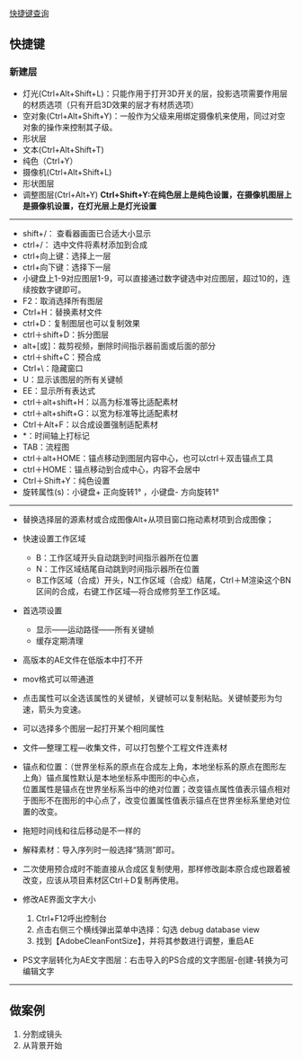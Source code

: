 [快捷键查询](https://zhuanlan.zhihu.com/p/225637774)

## 快捷键

### 新建层

- 灯光(Ctrl+Alt+Shift+L)：只能作用于打开3D开关的层，投影选项需要作用层的材质选项（只有开启3D效果的层才有材质选项）
- 空对象(Ctrl+Alt+Shift+Y)：一般作为父级来用绑定摄像机来使用，同过对空对象的操作来控制其子级。
- 形状层
- 文本(Ctrl+Alt+Shift+T)
- 纯色（Ctrl+Y）
- 摄像机(Ctrl+Alt+Shift+L)
- 形状图层
- 调整图层(Ctrl+Alt+Y)
**Ctrl+Shift+Y:在纯色层上是纯色设置，在摄像机图层上是摄像机设置，在灯光层上是灯光设置**

---

- shift+/： 查看器画面已合适大小显示
- ctrl+/： 选中文件将素材添加到合成
- ctrl+向上键：选择上一层
- ctrl+向下键：选择下一层
- 小键盘上1-9对应图层1-9，可以直接通过数字键选中对应图层，超过10的，连续按数字键即可。
- F2：取消选择所有图层
- Ctrl+H：替换素材文件
- ctrl+D：复制图层也可以复制效果
- ctrl＋shift+D：拆分图层
- alt+\[或\]：裁剪视频，删除时间指示器前面或后面的部分
- ctrl＋shift+C：预合成
- Ctrl+\：隐藏窗口
- U：显示该图层的所有关键帧
- EE：显示所有表达式
- ctrl＋alt+shift+H：以高为标准等比适配素材
- ctrl＋alt+shift+G：以宽为标准等比适配素材
- Ctrl＋Alt+F：以合成设置强制适配素材
- \*：时间轴上打标记
- TAB：流程图
- ctrl＋alt+HOME：锚点移动到图层内容中心，也可以ctrl＋双击锚点工具
- ctrl＋HOME：锚点移动到合成中心，内容不会居中
- Ctrl＋Shift+Y：纯色设置
- 旋转属性(s)：小键盘+ 正向旋转1° ，小键盘- 方向旋转1° 


---

- 替换选择层的源素材或合成图像Alt+从项目窗口拖动素材项到合成图像；

- 快速设置工作区域
	- B：工作区域开头自动跳到时间指示器所在位置
	- N：工作区域结尾自动跳到时间指示器所在位置 
	- B工作区域（合成）开头，N工作区域（合成）结尾，Ctrl＋M渲染这个BN区间的合成，右键工作区域—将合成修剪至工作区域。

- 首选项设置
  - 显示——运动路径——所有关键帧
  - 缓存定期清理

- 高版本的AE文件在低版本中打不开

- mov格式可以带通道

- 点击属性可以全选该属性的关键帧，关键帧可以复制粘贴。关键帧菱形为匀速，箭头为变速。

- 可以选择多个图层一起打开某个相同属性

- 文件—整理工程—收集文件，可以打包整个工程文件连素材

- 锚点和位置：（世界坐标系的原点在合成左上角，本地坐标系的原点在图形左上角）锚点属性默认是本地坐标系中图形的中心点，  
 位置属性是锚点在世界坐标系当中的绝对位置；改变锚点属性值表示锚点相对于图形不在图形的中心点了，改变位置属性值表示锚点在世界坐标系里绝对位置的改变。

- 拖短时间线和往后移动是不一样的

- 解释素材：导入序列时一般选择“猜测”即可。

- 二次使用预合成时不能直接从合成区复制使用，那样修改副本原合成也跟着被改变，应该从项目素材区Ctrl＋D复制再使用。

- 修改AE界面文字大小

	1. Ctrl+F12呼出控制台 
	2. 点击右侧三个横线弹出菜单中选择：勾选 debug database view
	3. 找到【AdobeCleanFontSize】，并将其参数进行调整，重启AE

- PS文字层转化为AE文字图层：右击导入的PS合成的文字图层-创建-转换为可编辑文字

---

## 做案例
1. 分割成镜头
2. 从背景开始
